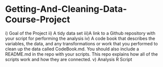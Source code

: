 # Getting-And-Cleaning-Data-Course-Project
i) Goal of the Project
ii) A tidy data set
iii)A link to a Github repository with your script for performing the analysis
iv) A code book that describes the variables, the data, and any transformations or work that you performed to clean up the data called CodeBook.md. You should also include a README.md in the repo with your scripts. This repo explains how all of the scripts work and how they are connected.
v) Analysis R Script
